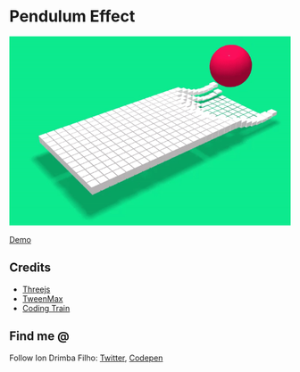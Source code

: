 # Pendulum Effect

![Image Title](https://raw.githubusercontent.com/iondrimba/images/master/pendulum.gif)

[Demo]()

## Credits

* [Threejs](https://threejs.org/)
* [TweenMax](https://greensock.com/tweenmax)
* [Coding Train](https://www.youtube.com/watch?v=9iaEqGOh5WM)


## Find me @

Follow Ion Drimba Filho: [Twitter](https://twitter.com/code__music), [Codepen](https://codepen.io/iondf_/)
